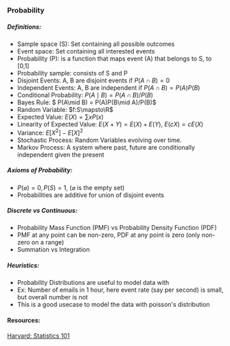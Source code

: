 ### Probability 

##### Definitions:
- Sample space (S): Set containing all possible outcomes 
- Event space: Set containing all interested events 
- Probability (P): is a function that maps event (A) that belongs to S, to [0,1]
- Probability sample: consists of S and P
- Disjoint Events: A, B are disjoint events if $P(A\cap B) = 0$
- Independent Events: A, B are independent if $P(A\cap B) = P(A)P(B)$
- Conditional Probability: $P(A\mid B) = P(A\cap B)/P(B)$
- Bayes Rule: $ P(A\mid B) = P(A)P(B\mid A)/P(B)$
- Random Variable: $f:S\mapsto\R$
- Expected Value: $E(X) = \sum xP(x)$
- Linearity of Expected Value: $E(X+Y)=E(X)+E(Y)$, $E(cX)=cE(X)$
- Variance: $E[X^2]-E[X]^2$
- Stochastic Process: Random Variables evolving over time. 
- Markov Process: A system where past, future are conditionally independent given the present  

##### Axioms of Probability: 
- $P(\varnothing) = 0, P(S) = 1$, ($\varnothing$ is the empty set)
- Probabilities are additive for union of disjoint events 

##### Discrete vs Continuous: 
- Probability Mass Function (PMF) vs Probability Density Function (PDF) 
- PMF at any point can be non-zero, PDF at any point is zero (only non-zero on a range)
- Summation vs Integration 

##### Heuristics: 
- Probability Distributions are useful to model data with 
- Ex: Number of emails in 1 hour, here event rate (say per second) is small, but overall number is not 
- This is a good usecase to model the data with poisson's distribution

#### Resources: 
[Harvard: Statistics 101](https://www.youtube.com/playlist?list=PL2SOU6wwxB0uwwH80KTQ6ht66KWxbzTIo)
